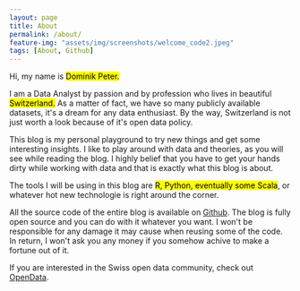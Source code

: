 ```yaml
---
layout: page
title: About
permalink: /about/
feature-img: "assets/img/screenshots/welcome_code2.jpeg"
tags: [About, Github]
---
```



Hi, my name is <mark>Dominik Peter.</mark>

I am a Data Analyst by passion and by profession who lives in beautiful <mark>Switzerland.</mark> As a matter of fact, we have so many publicly available datasets, it's a dream for any data enthusiast. By the way, Switzerland is not just worth a look because of it's open data policy. <i class="fa-smile-o"></i>

This blog is my personal playground to try new things and get some interesting insights.
I like to play around with data and theories, as you will see while reading the blog. I highly belief that you have to get your hands dirty while working with data and that is exactly what this blog is about.

The tools I will be using in this blog are <mark>R, Python, eventually some Scala</mark>, or whatever hot new technologie is right around the corner.

All the source code of the entire blog is available on [Github](https://github.com/dominikpeter/dominikpeter.github.io).
The blog is fully open source and you can do with it whatever you want.
I won't be responsible for any damage it may cause when reusing some of the code. In return, I won't ask you any money if you somehow achive to make a fortune out of it.


If you are interested in the Swiss open data community, check out [OpenData](https://opendata.swiss/en/).
